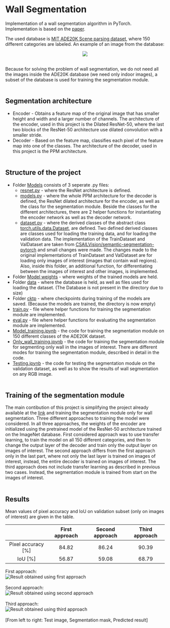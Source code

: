 # Wall Segmentation

Implementation of a wall segmentation algorithm in PyTorch. Implementation is based on the [paper](https://arxiv.org/abs/1612.01105).<br/> 

The used database is [MIT ADE20K Scene parsing dataset](http://sceneparsing.csail.mit.edu/), where 150 different categories are labeled.
An example of an image from the database:<br/> 

<p align="center">
  <img src="https://github.com/bjekic/WallSegmentation/blob/main/readme%20supplementary/Examples%20from%20database.png"><br/> <br/> 
</p>

Because for solving the problem of wall segmentation, we do not need all the images inside the ADE20K database (we need only indoor images), a subset of the database is used for
training the segmentation module.<br/> <br/>

## Segmentation architecture<br/> 
 - Encoder - Obtains a feature map of the original image that has smaller height and width and a larger number of channels. The architecture of the encoder, used in this
project is the Dilated ResNet-50, where the last two blocks of the ResNet-50 architecture use dilated convolution with a smaller stride. <br/> 
 - Decoder - Based on the feature map, classifies each pixel of the feature map into one of the classes. The architecture of the decoder, used in this project is the 
PPM architecture.<br/> <br/> 

## Structure of the project<br/>
 - Folder [Models](https://github.com/bjekic/WallSegmentation/tree/main/Models) consists of 3 seperate .py files: <br/> 
   - [resnet.py](https://github.com/bjekic/WallSegmentation/blob/main/Models/resnet.py) - where the ResNet architecture is defined. <br/>
   - [models.py](https://github.com/bjekic/WallSegmentation/blob/main/Models/models.py) - where the whole PPM architecture for the decoder is defined, the ResNet dilated architecture for the
encoder, as well as the class for the segmentation module. Beside the classes for the different architectures, there are
2 helper functions for instantiating the encoder network as well as the decoder network.<br/>
   - [dataset.py](https://github.com/bjekic/WallSegmentation/blob/main/Models/dataset.py) - where the derived classes of the abstract class [torch.utils.data.Dataset](https://pytorch.org/docs/stable/data.html), are defined. Two defined derived classes are classes used for loading the training data, and for loading the validation data. The implementation of the TrainDataset and ValDataset are taken from [CSAILVision/semantic-segmentation-pytorch](https://github.com/CSAILVision/semantic-segmentation-pytorch) and small changes were made. The changes made to the original implementations of TrainDataset and ValDataset are for loading only images of interest (images that contain wall regions). Also, inside this folder, an additional function, for differentiating between the images of interest and other images, is implemented. <br/>
 - Folder [Model weights](https://github.com/bjekic/WallSegmentation/tree/main/Model%20weights) - where weights of the trained models are held.<br/>
 - Folder [data](https://github.com/bjekic/WallSegmentation/tree/main/data) - where the database is held, as well as files used for loading the dataset.  (The Database is not present in the directory due to size) <br/>
 - Folder [cktp](https://github.com/bjekic/WallSegmentation/blob/main/ckpt/README.md) - where checkpoints during training of the models are saved. (Because the models are trained, the directory is now empty)<br/>
 - [train.py](https://github.com/bjekic/WallSegmentation/blob/main/train.py) - file where helper functions for training the segmentation module are implemented.<br/>
 - [eval.py](https://github.com/bjekic/WallSegmentation/blob/main/eval.py) - file where helper functions for evaluating the segmentation module are implemented. <br/>
 - [Model_training.ipynb](https://github.com/bjekic/WallSegmentation/blob/main/Model_training.ipynb) - the code for training the segmentation module on 150 different classes of the ADE20K dataset.<br/>
 - [Only_wall_training.ipynb](https://github.com/bjekic/WallSegmentation/blob/main/Only_wall_training.ipynb) - the code for training the segmentation module for segmenting only wall in the images of interest. There are different modes for training the segmentation module, described in detail in the code. <br/>
 - [Testing.ipynb](https://github.com/bjekic/WallSegmentation/blob/main/Testing.ipynb) - the code for testing the segmentation module on the validation dataset, as well as to show the results of wall segmentation on any RGB image.<br/><br/>



## Training of the segmentation module<br/>

The main contibution of this project is simplifying the project already available at the [link](https://github.com/CSAILVision/semantic-segmentation-pytorch) and training the segmentation module only for wall segmentation. Three different approaches to training the model were considered. In all three approaches, the weights of the encoder are initialized using the pretrained model of the ResNet-50 architecture trained on the ImageNet database. First considered approach was to use transfer learning, to train the model on all 150 different categories, and then to change the output layer of the decoder and train only the output layer on images of interest. The second approach differs from the first approach only in the last part, where not only the last layer is trained on images of interest, instead, the entire decoder is trained on images of interest. The third approach does not include transfer learning as described in previous two cases. Instead, the segmentation module is trained from start on the images of interest. <br/><br/>

## Results<br/>

Mean values of pixel accuracy and IoU on validation subset (only on images of interest) are given in the table.

|                  |  First approach  | Second approach  |  Third approach  |
|:----------------:|:----------------:|:----------------:|:----------------:|
|Pixel accuracy [%]|      84.82       |      86.24       |      90.39       |
|IoU [%]           |      56.87       |      59.08       |      68.79       |

First approach: <br/> 
![Result obtained using first approach](https://github.com/bjekic/WallSegmentation/blob/main/readme%20supplementary/First%20approach.png)<br/> <br/> 
Second approach:<br/> 
![Result obtained using second approach](https://github.com/bjekic/WallSegmentation/blob/main/readme%20supplementary/Second%20approach.png)<br/> <br/>
Third approach:<br/> 
![Result obtained using third approach](https://github.com/bjekic/WallSegmentation/blob/main/readme%20supplementary/Third%20approach.png)<br/> <br/>
[From left to right: Test image, Segmentation mask, Predicted result]
